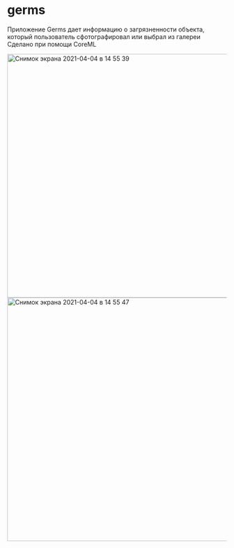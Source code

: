 # germs
Приложение Germs дает информацию о загрязненности объекта, который пользователь сфотографировал или выбрал из галереи 
Сделано при помощи CoreML

<img width="559" alt="Снимок экрана 2021-04-04 в 14 55 39" src="https://user-images.githubusercontent.com/21274627/113508000-44dd1e00-9556-11eb-85ec-23b9872673ea.png">
<img width="559" alt="Снимок экрана 2021-04-04 в 14 55 47" src="https://user-images.githubusercontent.com/21274627/113507995-40186a00-9556-11eb-87bb-64622c74b7af.png">

